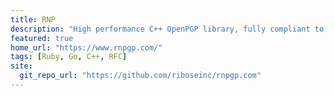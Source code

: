 ```yaml
---
title: RNP
description: "High performance C++ OpenPGP library, fully compliant to RFC 4880."
featured: true
home_url: "https://www.rnpgp.com/"
tags: [Ruby, Go, C++, RFC]
site:
  git_repo_url: "https://github.com/riboseinc/rnpgp.com"
---
```

